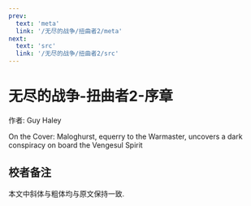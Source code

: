 ```yaml
---
prev:
  text: 'meta'
  link: '/无尽的战争/扭曲者2/meta'
next:
  text: 'src'
  link: '/无尽的战争/扭曲者2/src'
---
```


# 无尽的战争-扭曲者2-序章

作者: Guy Haley

On the Cover: Maloghurst, equerry to the Warmaster, uncovers a dark conspiracy on board the Vengesul Spirit

## 校者备注

本文中斜体与粗体均与原文保持一致.
